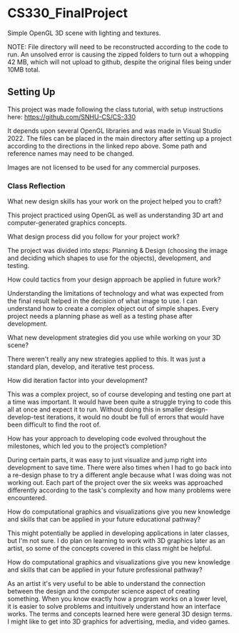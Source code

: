 # CS330_FinalProject
Simple OpenGL 3D scene with lighting and textures.

NOTE: File directory will need to be reconstructed according to the code to run. An unsolved error is causing the zipped folders to turn out a whopping 42 MB, which will not upload to github, despite the original files being under 10MB total.

## Setting Up

This project was made following the class tutorial, with setup instructions here: https://github.com/SNHU-CS/CS-330

It depends upon several OpenGL libraries and was made in Visual Studio 2022. The files can be placed in the main directory after setting up a project according to the directions in the linked repo above. Some path and reference names may need to be changed.

Images are not licensed to be used for any commercial purposes.

### Class Reflection

What new design skills has your work on the project helped you to craft?

This project practiced using OpenGL as well as understanding 3D art and computer-generated graphics concepts.
  
What design process did you follow for your project work?

The project was divided into steps: Planning & Design (choosing the image and deciding which shapes to use for the objects), development, and testing.
  
How could tactics from your design approach be applied in future work?

Understanding the limitations of technology and what was expected from the final result helped in the decision of what image to use. I can understand how to create a complex object out of simple shapes. Every project needs a planning phase as well as a testing phase after development.

What new development strategies did you use while working on your 3D scene?

There weren't really any new strategies applied to this. It was just a standard plan, develop, and iterative test process.

How did iteration factor into your development?

This was a complex project, so of course developing and testing one part at a time was important. It would have been quite a struggle trying to code this all at    once and expect it to run. Without doing this in smaller design-develop-test iterations, it would no doubt be full of errors that would have been difficult to      find the root of.
  
How has your approach to developing code evolved throughout the milestones, which led you to the project’s completion?

  During certain parts, it was easy to just visualize and jump right into development to save time. There were also times when I had to go back into a re-design      phase to try a different angle because what I was doing was not working out. Each part of the project over the six weeks was approached differently according to 
  the task's complexity and how many problems were encountered.

How do computational graphics and visualizations give you new knowledge and skills that can be applied in your future educational pathway?

  This might potentially be applied in developing applications in later classes, but I'm not sure. I do plan on learning to work with 3D graphics later as an artist, so some of the concepts covered in this class might be helpful.
  
How do computational graphics and visualizations give you new knowledge and skills that can be applied in your future professional pathway?

  As an artist it's very useful to be able to understand the connection between the design and the computer science aspect of creating something. When you know exactly how a program works on a lower level, it is easier to solve problems and intuitively understand how an interface works. The terms and concepts learned here were general 3D design terms. I might like to get into 3D graphics for advertising, media, and video games.
